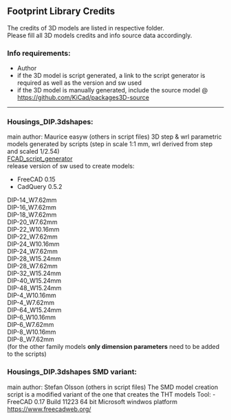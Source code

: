 ﻿## Footprint Library Credits

The credits of 3D models are listed in respective folder.  
Please fill all 3D models credits and info source data accordingly.  

### Info requirements:
- Author
- if the 3D model is script generated, a link to the script generator is required as well as the version and sw used
- if the 3D model is manually generated, include the source model @ https://github.com/KiCad/packages3D-source

<hr>  

### Housings_DIP.3dshapes:  
main author: Maurice easyw (others in script files) 
3D step & wrl parametric models generated by scripts (step in scale 1:1 mm, wrl derived from step and scaled 1/2.54)  
[FCAD_script_generator](https://github.com/easyw/kicad-3d-models-in-freecad/tree/master/cadquery/FCAD_script_generator)  
release version of sw used to create models:  
- FreeCAD 0.15  
- CadQuery 0.5.2  

DIP-14_W7.62mm  
DIP-16_W7.62mm  
DIP-18_W7.62mm  
DIP-20_W7.62mm  
DIP-22_W10.16mm  
DIP-22_W7.62mm  
DIP-24_W10.16mm  
DIP-24_W7.62mm  
DIP-28_W15.24mm  
DIP-28_W7.62mm  
DIP-32_W15.24mm  
DIP-40_W15.24mm  
DIP-48_W15.24mm  
DIP-4_W10.16mm  
DIP-4_W7.62mm  
DIP-64_W15.24mm  
DIP-6_W10.16mm  
DIP-6_W7.62mm  
DIP-8_W10.16mm  
DIP-8_W7.62mm  
(for the other family models **only dimension parameters** need to be added to the scripts)  

### Housings_DIP.3dshapes SMD variant:
main author: Stefan Olsson (others in script files) 
The SMD model creation script is a modified variant of the one that creates the THT models
Tool:	- FreeCAD 0.17 Build 11223 64 bit Microsoft windwos platform https://www.freecadweb.org/
